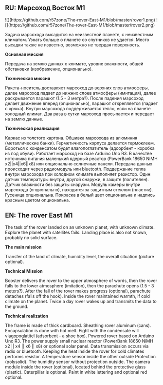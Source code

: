<h2>RU: Марсоход Восток М1</h2>
![](https://github.com/r57zone/The-rover-East-M1/blob/master/rover1.png)
![](https://github.com/r57zone/The-rover-East-M1/blob/master/rover2.png)

Задача марсохода высадится на неизвестной планете, с неизвестным климатом. Узнать больше о планете со спутников не удается. Место высадки также не известно, возможно не твердая поверхность. 

<b>Основная миссия</b>

Передача на землю данных о климате, уровне влажности, общей обстановки (изображение, опционально).

<b>Техническая миссия</b>

Ракета-носитель доставляет марсоход до верхних слов атмосферы, далее марсоход падает до нижних слоев атмосферы (имитация), далее раскрывается парашют (1.5 - 3 метра?). После падения марсоход делает движение вперед (опционально), парашют открепляется (падает с крюка). Внутри марсохода поддерживается тепло, если на планете холодный климат. Два раза в сутки марсоход просыпается и передает на землю данные. 

<b>Техническая реализация</b>

Каркас из толстого картона. Обшивка марсохода из алюминия (металлические банки). Герметичность корпуса делается термоклеем. Бороться с конденсатом будет влагопоглатитель (адсорбент - коробка из под обуви). Работает марсоход на базе Arduino Uno R3. В качестве источника питания маленький ядерный реактор (PowerBank 18650 NiMH x2||x4||x6||x8) или опционально солнечные панели. Передача данных происходит через радиомодуль или bluetooth. Поддержание тепла внутри марсохода при холодном климате выполняет резистор. Один датчик температуры внутри, другой снаружи, в защите (полителен). Датчик влажности без защиты снаружи. Модуль камеры внутри марсохода (опционально), находится за защитным стеклом (пластик). Гусеница опциональна. Покраска в белый цвет опциональна и надпись красным цветом опциональна.

<h2>EN: The rover East M1</h2>

The task of the rover landed on an unknown planet, with unknown climate. Explore the planet with satellites fails. Landing place is also not known, probably no solid surface.

<b>The main mission</b>

Transfer of the land of climate, humidity level, the overall situation (picture optional).

<b>Technical Mission</b>

Booster delivers the rover to the upper atmosphere of words, then the rover falls to the lower atmosphere (imitation), then the parachute opens (1.5 - 3 meters?). After the fall of the rover makes progress (optional), parachute detaches (falls off the hook). Inside the rover maintained warmth, if cold climate on the planet. Twice a day rover wakes up and transmits the data to the ground.

<b>Technical realization</b>

The frame is made of thick cardboard. Sheathing rover aluminum (cans). Encapsulation is done with hot melt. Fight with the condensate will vlagopoglatitel (adsorbent - a shoe box). Powered rover based on Arduino Uno R3. The power supply small nuclear reactor (PowerBank 18650 NiMH x2 || x4 || x6 || x8) or optional solar panel. Data transmission occurs via radio or bluetooth. Keeping the heat inside the rover for cold climates performs resistor. A temperature sensor inside the other outside Protection (polysolid). The humidity sensor without protection outside. The camera module inside the rover (optional), located behind the protective glass (plastic). Caterpillar is optional. Paint in white lettering and optional red optional.